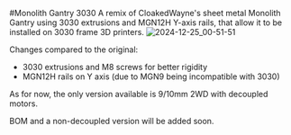 #Monolith Gantry 3030
A remix of CloakedWayne's sheet metal Monolith Gantry using 3030 extrusions and MGN12H Y-axis rails, that allow it to be installed on 3030 frame 3D printers.
![2024-12-25_00-51-51](https://github.com/user-attachments/assets/9afdddef-a3fa-4fee-9246-59e1a6b2c77e)

Changes compared to the original:
- 3030 extrusions and M8 screws for better rigidity
- MGN12H rails on Y axis (due to MGN9 being incompatible with 3030)

As for now, the only version available is 9/10mm 2WD with decoupled motors.

BOM and a non-decoupled version will be added soon.

